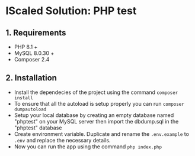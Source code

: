 # IScaled Solution: PHP test

## 1. Requirements
  - PHP 8.1 +
  - MySQL 8.0.30 +
  - Composer 2.4
  
## 2. Installation

  - Install the dependecies of the project using the command `composer install`
  - To ensure that all the autoload is setup properly you can run `composer dumpautoload`
  - Setup your local database by creating an empty database named "phptest" on your MySQL server then import the dbdump.sql in the "phptest" database
  - Create environment variable. Duplicate and rename the `.env.example` to `.env` and replace the necessary details.
  - Now you can run the app using the command `php index.php`

